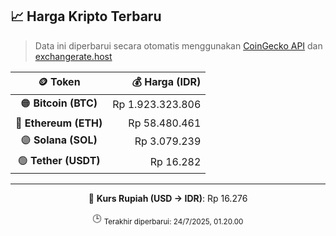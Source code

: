 

<!-- HARGA_KRIPTO -->
## 📈 Harga Kripto Terbaru

> Data ini diperbarui secara otomatis menggunakan [CoinGecko API](https://www.coingecko.com/) dan [exchangerate.host](https://exchangerate.host/)

<div align="center">

| 🪙 Token | 💰 Harga (IDR) |
|:------:|---------------:|
| 🟠 **Bitcoin (BTC)**   | Rp 1.923.323.806 |
| 🔵 **Ethereum (ETH)**  | Rp 58.480.461 |
| 🟣 **Solana (SOL)**    | Rp 3.079.239 |
| 🟢 **Tether (USDT)**   | Rp 16.282 |

---

💱 **Kurs Rupiah (USD → IDR)**: Rp 16.276

🕒 <sub>Terakhir diperbarui: 24/7/2025, 01.20.00</sub>

</div>
<!-- /HARGA_KRIPTO -->